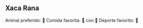 ## Xaca Rana

Animal preferido: :frog: 
Comida favorita: :hamburger: con :beer: 
Deporte favorito: :basketball: 
